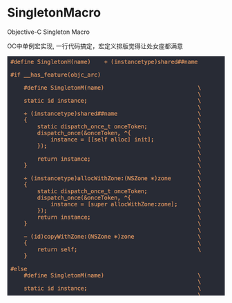 # SingletonMacro
Objective-C Singleton Macro

OC中单例宏实现, 一行代码搞定，宏定义排版觉得让处女座都满意

 ![image](https://github.com/312837310/SingletonMacro/blob/master/SingletonMacro/screenshots/macro.png)
